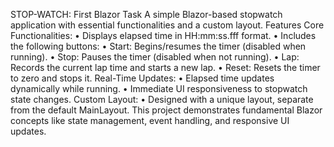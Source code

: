 STOP-WATCH: First Blazor Task
A simple Blazor-based stopwatch application with essential functionalities and a custom layout.
Features
Core Functionalities:
	•	Displays elapsed time in HH:mm:ss.fff format.
	•	Includes the following buttons:
	•	Start: Begins/resumes the timer (disabled when running).
	•	Stop: Pauses the timer (disabled when not running).
	•	Lap: Records the current lap time and starts a new lap.
	•	Reset: Resets the timer to zero and stops it.
Real-Time Updates:
	•	Elapsed time updates dynamically while running.
	•	Immediate UI responsiveness to stopwatch state changes.
Custom Layout:
	•	Designed with a unique layout, separate from the default MainLayout.
This project demonstrates fundamental Blazor concepts like state management, event handling, and responsive UI updates.
